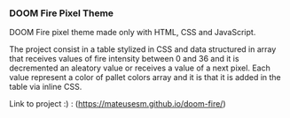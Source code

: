 ### DOOM Fire Pixel Theme

DOOM Fire pixel theme made only with HTML, CSS and JavaScript.

The project consist in a table stylized in CSS and data structured in array that receives values of fire intensity between 0 and 36 and it is decremented an aleatory value or receives a value of a next pixel. Each value represent a color of pallet colors array and it is that it is added in the table via inline CSS.

Link to project :) : (https://mateusesm.github.io/doom-fire/)
